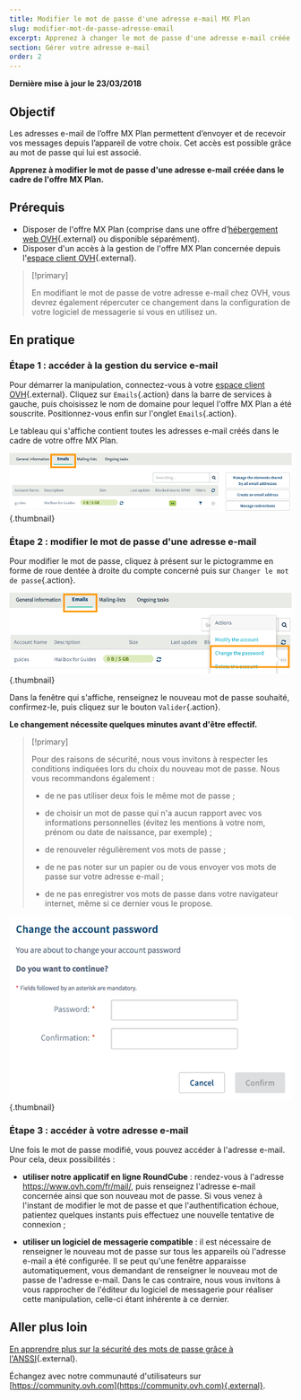 ```yaml
---
title: Modifier le mot de passe d'une adresse e-mail MX Plan
slug: modifier-mot-de-passe-adresse-email
excerpt: Apprenez à changer le mot de passe d'une adresse e-mail créée dans le cadre de l'offre MX Plan
section: Gérer votre adresse e-mail
order: 2
---
```


**Dernière mise à jour le 23/03/2018**

## Objectif

Les adresses e-mail de l’offre MX Plan permettent d’envoyer et de recevoir vos messages depuis l’appareil de votre choix. Cet accès est possible grâce au mot de passe qui lui est associé.

**Apprenez à modifier le mot de passe d'une adresse e-mail créée dans le cadre de l'offre MX Plan.**

## Prérequis
- Disposer de l'offre MX Plan (comprise dans une offre d’[hébergement web OVH](https://www.ovh.com/fr/hebergement-web/){.external} ou disponible séparément).
- Disposer d'un accès à la gestion de l'offre MX Plan concernée depuis l'[espace client OVH](https://www.ovh.com/auth/?action=gotomanager){.external}.

> [!primary]
>
> En modifiant le mot de passe de votre adresse e-mail chez OVH, vous devrez également répercuter ce changement dans la configuration de votre logiciel de messagerie si vous en utilisez un.
>

## En pratique

### Étape 1 : accéder à la gestion du service e-mail

Pour démarrer la manipulation, connectez-vous à votre [espace client OVH](https://www.ovh.com/auth/?action=gotomanager){.external}. Cliquez sur `Emails`{.action} dans la barre de services à gauche, puis choisissez le nom de domaine pour lequel l'offre MX Plan a été souscrite. Positionnez-vous enfin sur l'onglet `Emails`{.action}.

Le tableau qui s'affiche contient toutes les adresses e-mail créés dans le cadre de votre offre MX Plan.

![mxplanpassword](images/change-email-password-step1.png){.thumbnail}

### Étape 2 : modifier le mot de passe d'une adresse e-mail

Pour modifier le mot de passe, cliquez à présent sur le pictogramme en forme de roue dentée à droite du compte concerné puis sur `Changer le mot de passe`{.action}.

![mxplanpassword](images/change-email-password-step2.png){.thumbnail}

Dans la fenêtre qui s'affiche, renseignez le nouveau mot de passe souhaité, confirmez-le, puis cliquez sur le bouton `Valider`{.action}.

**Le changement nécessite quelques minutes avant d'être effectif.**

> [!primary]
>
> Pour des raisons de sécurité, nous vous invitons à respecter les conditions indiquées lors du choix du nouveau mot de passe. Nous vous recommandons également :
>
> - de ne pas utiliser deux fois le même mot de passe ;
>
> - de choisir un mot de passe qui n'a aucun rapport avec vos informations personnelles (évitez les mentions à votre nom, prénom ou date de naissance, par exemple) ;
>
> - de renouveler régulièrement vos mots de passe ;
>
> - de ne pas noter sur un papier ou de vous envoyer vos mots de passe sur votre adresse e-mail ;
>
> - de ne pas enregistrer vos mots de passe dans votre navigateur internet, même si ce dernier vous le propose.
>

![mxplanpassword](images/change-email-password-step3.png){.thumbnail}

### Étape 3 : accéder à votre adresse e-mail

Une fois le mot de passe modifié, vous pouvez accéder à l'adresse e-mail. Pour cela, deux possibilités :

- **utiliser notre applicatif en ligne RoundCube** : rendez-vous à l'adresse <https://www.ovh.com/fr/mail/>, puis renseignez l'adresse e-mail concernée ainsi que son nouveau mot de passe. Si vous venez à l'instant de modifier le mot de passe et que l'authentification échoue, patientez quelques instants puis effectuez une nouvelle tentative de connexion ;

- **utiliser un logiciel de messagerie compatible** : il est nécessaire de renseigner le nouveau mot de passe sur tous les appareils où l'adresse e-mail a été configurée. Il se peut qu'une fenêtre apparaisse automatiquement, vous demandant de renseigner le nouveau mot de passe de l'adresse e-mail. Dans le cas contraire, nous vous invitons à vous rapprocher de l'éditeur du logiciel de messagerie pour réaliser cette manipulation, celle-ci étant inhérente à ce dernier.

## Aller plus loin

[En apprendre plus sur la sécurité des mots de passe grâce à l'ANSSI](http://www.ssi.gouv.fr/guide/mot-de-passe/){.external}.

Échangez avec notre communauté d'utilisateurs sur [https://community.ovh.com](https://community.ovh.com){.external}.